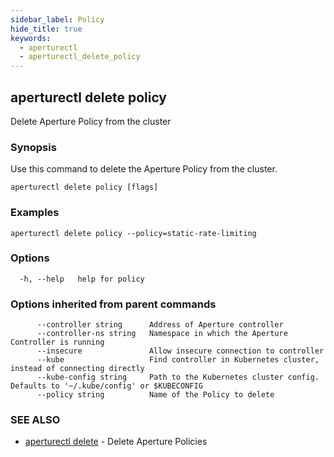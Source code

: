 ```yaml
---
sidebar_label: Policy
hide_title: true
keywords:
  - aperturectl
  - aperturectl_delete_policy
---
```


<!-- markdownlint-disable -->

## aperturectl delete policy

Delete Aperture Policy from the cluster

### Synopsis

Use this command to delete the Aperture Policy from the cluster.

```
aperturectl delete policy [flags]
```

### Examples

```
aperturectl delete policy --policy=static-rate-limiting
```

### Options

```
  -h, --help   help for policy
```

### Options inherited from parent commands

```
      --controller string      Address of Aperture controller
      --controller-ns string   Namespace in which the Aperture Controller is running
      --insecure               Allow insecure connection to controller
      --kube                   Find controller in Kubernetes cluster, instead of connecting directly
      --kube-config string     Path to the Kubernetes cluster config. Defaults to '~/.kube/config' or $KUBECONFIG
      --policy string          Name of the Policy to delete
```

### SEE ALSO

- [aperturectl delete](/reference/aperturectl/delete/delete.md) - Delete Aperture Policies

